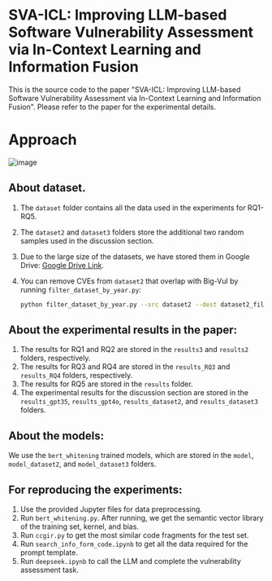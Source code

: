 # SVA-ICL: Improving LLM-based Software Vulnerability Assessment via In-Context Learning and Information Fusion

This is the source code to the paper "SVA-ICL: Improving LLM-based Software Vulnerability Assessment via In-Context
Learning and Information Fusion". Please refer to the paper for the experimental details.

# Approach
![image](https://github.com/judeomg/SVA-ICL/blob/main/figs/SVA-ICL.png)


## About dataset.

1. The `dataset` folder contains all the data used in the experiments for RQ1-RQ5.
2. The `dataset2` and `dataset3` folders store the additional two random samples used in the discussion section.
3. Due to the large size of the datasets, we have stored them in Google Drive: [Google Drive Link](https://drive.google.com/drive/folders/1endc4u6qjaaOUJ0Sxks2PYGYeDC9mJ5p?usp=drive_link).
4. You can remove CVEs from `dataset2` that overlap with Big-Vul by running `filter_dataset_by_year.py`:

   ```bash
   python filter_dataset_by_year.py --src dataset2 --dest dataset2_filtered --year-min 2011 --year-max 2019
   ```

## About the experimental results in the paper:

1. The results for RQ1 and RQ2 are stored in the `results3` and `results2` folders, respectively.
2. The results for RQ3 and RQ4 are stored in the `results_RQ3` and `results_RQ4` folders, respectively.
3. The results for RQ5 are stored in the `results` folder.
4. The experimental results for the discussion section are stored in the `results_gpt35`, `results_gpt4o`, `results_dataset2`, and `results_dataset3` folders.

## About the models:

We use the `bert_whitening` trained models, which are stored in the `model`, `model_dataset2`, and `model_dataset3` folders.

## For reproducing the experiments:

1. Use the provided Jupyter files for data preprocessing.
2. Run `bert_whitening.py`. After running, we get the semantic vector library of the training set, kernel, and bias.
3. Run `ccgir.py` to get the most similar code fragments for the test set.
4. Run `search_info_form_code.ipynb` to get all the data required for the prompt template.
5. Run `deepseek.ipynb` to call the LLM and complete the vulnerability assessment task.

